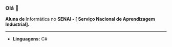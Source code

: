 ### Olá 👋

<b>Aluna de </b> Informática no <b>SENAI - [ Serviço Nacional de Aprendizagem Industrial].</b>

<hr>

- <b>Linguagens:</b> C# 
